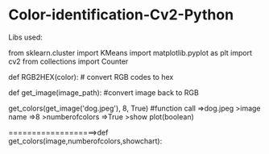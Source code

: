 # Color-identification-Cv2-Python

Libs used:

from sklearn.cluster import KMeans
import matplotlib.pyplot as plt
import cv2
from collections import Counter

def RGB2HEX(color): # convert RGB codes to hex

def get_image(image_path):  #convert image back to RGB

get_colors(get_image('dog.jpeg'), 8, True) #function call
=>dog.jpeg >image name
=>8 >numberofcolors
=>True >show plot(boolean)

===================>def get_colors(image,numberofcolors,showchart):
